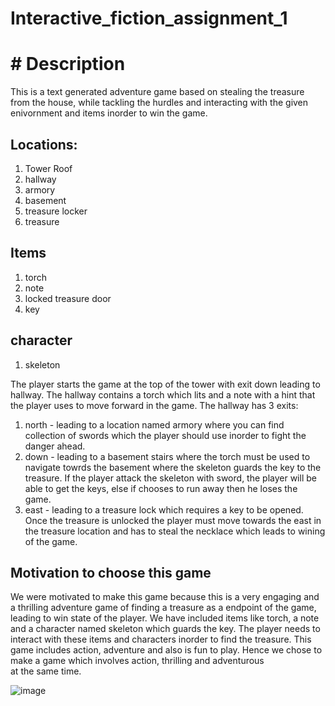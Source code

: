 # Interactive_fiction_assignment_1
# # Description
This is a text generated adventure game based on stealing the treasure from the house, while tackling the hurdles and interacting with the given enivornment and items inorder to win the game.

## Locations: 
1) Tower Roof
2) hallway
3) armory
4) basement
5) treasure locker
6) treasure 

## Items
1) torch
2) note
3) locked treasure door
4) key

## character
1) skeleton
   
The player starts the game at the top of the tower with exit down leading to hallway. The hallway contains a torch which lits and a note with a hint that the player uses to move forward in the game. 
The hallway has 3 exits:
1) north - leading to a location named armory where you can find collection of swords which the player should use inorder to fight the danger ahead.
2) down - leading to a basement stairs where the torch must be used to navigate towrds the basement where the skeleton guards the key to the treasure. If the player attack the skeleton with sword, the player will be able to get the keys, else if chooses to run away then he loses the game. 
3) east - leading to a treasure lock which requires a key to be opened.
Once the treasure is unlocked the player must move towards the east in the treasure location and has to steal the necklace which leads to wining of the game.

## Motivation to choose this game

We were motivated to make this game because this is a very engaging and a thrilling adventure game of finding a treasure as a endpoint of the game, leading to win state of the player.  We have included items like torch, a note and a character named skeleton which guards the key. The player needs to interact with these items and characters inorder to find the treasure. This game includes action, adventure and also is fun to play. Hence we chose to make a game which involves action, thrilling and adventurous at the same time.

![image](https://github.com/user-attachments/assets/415b5c26-0a6b-4ae0-bdcf-cb75da460dad)
